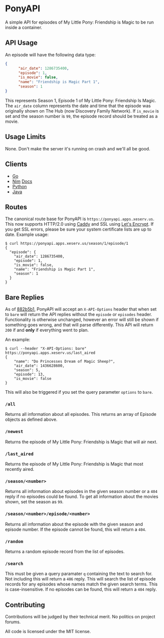 PonyAPI
=======

A simple API for episodes of My Little Pony: Friendship is Magic to be run
inside a container.

API Usage
---------

An episode will have the following data type:

```json
{
      "air_date": 1286735400,
      "episode": 1,
      "is_movie": false,
      "name": "Friendship is Magic Part 1",
      "season": 1
}
```

This represents Season 1, Episode 1 of My Little Pony: Friendship Is Magic. The
`air_date` column represents the date and time that the episode was originally
shown on The Hub (now Discovery Family Network). If `is_movie` is set and the
season number is `99`, the episode record should be treated as a movie.

Usage Limits
------------

None. Don't make the server it's running on crash and we'll all be good.

Clients
-------

- [Go](https://godoc.org/github.com/Xe/PonyAPI/client/go)
- [Nim](https://github.com/Xe/PonyAPI/blob/master/client/nim/ponyapi.nim) [Docs](http://ponyapi.apps.xeserv.us/static/nim.html)
- [Python](https://github.com/Xe/PonyAPI/blob/master/client/python/ponyapi.py)
- [Java](https://github.com/Xe/PonyAPI/tree/master/client/java)

Routes
------

The canonical route base for PonyAPI is `https://ponyapi.apps.xeserv.us`. This 
now supports HTTP/2.0 using [Caddy](https://caddyserver.com) and SSL using 
[Let's Encrypt](https://letsencrypt.org/). If you get SSL errors, please be 
sure your system certificate lists are up to date.
Example usage:

```console
$ curl https://ponyapi.apps.xeserv.us/season/1/episode/1
{
  "episode": {
    "air_date": 1286735400,
    "episode": 1,
    "is_movie": false,
    "name": "Friendship is Magic Part 1",
    "season": 1
  }
}
```

Bare Replies
------------

As of [882b5b1](https://github.com/Xe/PonyAPI/commit/882b5b155157d3a3c9e329fffcf7ff3fdf64d4ee),
PonyAPI will accept an `X-API-Options` header that when set to `bare` will 
return the API replies without the `episode` or `episodes` header. 
Functionality is otherwise unchanged, however an error will still be shown if 
something goes wrong, and that will parse differently. This API will return 
`200` if and **only** if everything went to plan.

An example:

```console
$ curl --header "X-API-Options: bare" https://ponyapi.apps.xeserv.us/last_aired
{
    "name": "Do Princesses Dream of Magic Sheep?",
    "air_date": 1436628600,
    "season": 5,
    "episode": 13,
    "is_movie": false
}
```

This will also be triggered if you set the query parameter `options` to `bare`.

### `/all`

Returns all information about all episodes. This returns an array of Episode
objects as defined above.

### `/newest`

Returns the episode of My Little Pony: Friendship is Magic that will air next.

### `/last_aired`

Returns the episode of My Little Pony: Friendship is Magic that most recently
aired.

### `/season/<number>`

Returns all information about episodes in the given season number or a `404`
reply if no episodes could be found. To get all information about the movies
shown, set the season as `99`.

### `/season/<number>/episode/<number>`

Returns all information about the episode with the given season and episode
number. If the episode cannot be found, this will return a `404`.

### `/random`

Returns a random episode record from the list of episodes.

### `/search`

This must be given a query paramater `q` containing the text to search for. Not
including this will return a `406` reply. This will search the list of episode
records for any episodes whose names match the given search terms. This is
case-insensitive. If no episodes can be found, this will return a `404` reply.

Contributing
------------

Contributions will be judged by their technical merit. No politics on project forums.

All code is licensed under the MIT license.
